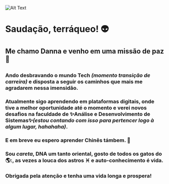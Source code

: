 ![Alt Text](https://media.giphy.com/media/KfBbmcllklLRdwO0Ep/giphy.gif)
# Saudação, terráqueo! :alien: <h3>
## Me chamo Danna e venho em uma missão de paz :vulcan_salute: <h2>  
### Ando desbravando o mundo **Tech** *(momento transição de carreira)* e disposta a seguir os caminhos que mais me agradarem nessa imensidão.<h3>
### Atualmente sigo aprendendo em plataformas digitais, onde tive a melhor oportunidade até o momento e verei novos desafios na faculdade de ✨Análise e Desenvolvimento de Sistemas✨*(estou contando com isso para pertencer logo à algum lugar, hahahaha)*.
### E em breve eu espero aprender Chinês támbem. 🐉 <h3>
### Sou *careta*, DNA um tanto oriental, gosto de todos os gatos do 🌎:, as vezes a louca dos astros ♓ e auto-conhecimento é vida. <h3>  

  ### Obrigada pela atenção e tenha uma vida longa e prospera! <h3>
